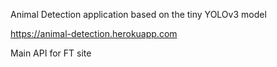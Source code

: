 Animal Detection application based on the tiny YOLOv3 model

https://animal-detection.herokuapp.com

Main API for FT site
